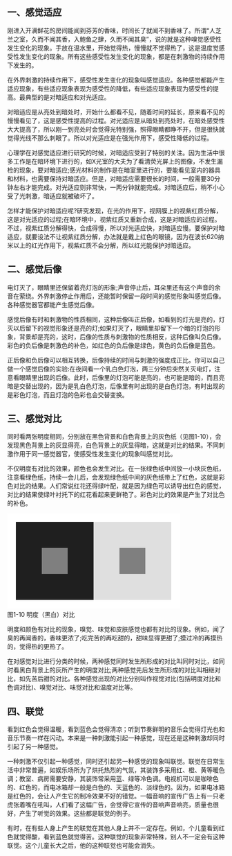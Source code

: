 
## 一、感觉适应

刚进入开满鲜花的房间能闻到芬芳的香味，时间长了就闻不到香味了。所谓“人芝兰之室，久而不闻其香，入鲍鱼之肆，久而不闻其臭”，说的就是这种嗅觉感受性发生变化的现象。手放在温水里，开始觉得热，慢慢就不觉得热了，这是温度觉感受性发生变化的现象。所有这些感受性发生变化的现象，都是在刺激物的持续作用下发生的。

在外界刺激的持续作用下，感受性发生变化的现象叫感觉适应。各种感觉都能产生适应现象，有些适应现象表现为感受性的降低，有些适应现象表现为感受性的提高。最典型的是对暗适应和对光适应。

对暗适应是从亮处到暗处时，开始什么都看不见，随着时间的延长，原来看不见的慢慢看见了，这是感受性提高的过程。对光适应是从暗处到亮处时，在暗处感受性大大提高了，所以刚一到亮处时会觉得光特别强，照得眼睛都睁不开，但是很快就觉得光线不那么刺眼了。所以对光适应是在强光作用下，感受性降低的过程。

心理学在对感觉适应进行研究的时候，对暗适应受到了特别的关注。因为生活中很多工作是在暗环境下进行的，如X光室的大夫为了看清荧光屏上的图像，不发生漏检的现象，要对暗适应;感光材料的制作是在暗室里进行的，要能看见室内的器具和材料，也需要保持对暗适应。但是，对暗适应需要很长的时间，一般需要30分钟左右才能完成。对光适应则非常快，一两分钟就能完成。对暗适应后，稍不小心受了光刺激，暗适应就被破坏了。

怎样才能保护对暗适应呢?研究发现，在光的作用下，视网膜上的视紫红质分解，这是对光适应的过程;在暗环境中，视紫红质又重新合成，这是对暗适应的过程。不过，视紫红质分解得快，合成得慢，所以对光适应快，对暗适应慢。要保护对暗适应，就要设法不让视紫红质分解，办法就是戴上红色的眼镜，因为在波长620纳米以上的红光作用下，视紫红质不会分解，所以红光能保护对暗适应。

## 二、感觉后像

电灯灭了，眼睛里还保留着亮灯泡的形象;声音停止后，耳朵里还有这个声音的余音在萦绕。外界刺激停止作用后，还能暂时保留一段时间的感觉形象叫感觉后像。各种感觉器官都能产生感觉后像。

感觉后像有时和刺激物的性质相同，这种后像叫正后像，如看到的灯光是亮的，灯灭以后留下的视觉形象还是亮的灯;如果灯灭了，眼睛里却留下一个暗的灯泡的形象，背景却是亮的，这时，后像的性质与刺激物的性质相反，这种后像叫负后像。彩色的负后像是刺激色的补色，如红色的负后像是绿色，黄色的负后像是蓝色。

正后像和负后像可以相互转换，后像持续的时间与刺激的强度成正比。你可以自己做一个感觉后像的实验:在夜间看一个乳白色灯泡，两三分钟后突然关灭电灯，注意看眼睛里出现的后像。此时，后像里的灯泡可能是亮的，也可能是暗的，而且亮暗是交替出现的，因为是乳白色灯泡，后像里有时出现的是白色灯泡，有时出现的是彩色灯泡，而且灯泡的色彩也会交替变换。

## 三、感觉对比

同时看两张明度相同，分别放在黑色背景和白色背景上的灰色纸（见图1-10），会发现黑色背景上的灰显得亮，白色背景上的灰显得暗，这就是对比的结果。不同刺激作用于同一感觉器官，使感受性发生变化的现象叫感觉对比。

不仅明度有对比的效果，颜色也会发生对比。在一张绿色纸中间放一小块灰色纸，注意看绿色纸，持续一会儿后，会发现绿色纸中间的灰色纸带上了红色，这就是彩色对比的结果。人们常说红花还得绿叶配，就是因为绿色可以诱导出红色的感觉，对比的结果使绿叶衬托下的红花看起来更鲜艳了。彩色对比的效果是产生了对比色的补色。

![明度（黑白）对比](/images/opus/unclassified/theory/1-10.png "图1-10 明度（黑白）对比")<br/>
图1-10 明度（黑白）对比

明度和颜色有对比的现象，嗅觉、味觉和皮肤感觉也都有对比的现象。例如，闻了臭的再闻香的，香味更浓了;吃完苦的再吃甜的，甜味显得更甜了;摸过冷的再摸热的，觉得热的更热了。

在对感觉对比进行分类的时候，两种感觉同时发生所形成的对比叫同时对比，如同时看黑白背景上的灰所产生的明度对比;两种感觉先后发生所形成的对比叫相继对比，如先苦后甜的对比。各种感觉出现的对比分别叫作视觉对比(包括明度对比和色调对比)、嗅觉对比、味觉对比和温度对比等。

## 四、联觉

看到红色会觉得温暖，看到蓝色会觉得清凉；听到节奏鲜明的音乐会觉得灯光也和音乐节奏一样在闪动。本来是一种刺激能引起一种感觉，现在还是这种刺激却同时引起了另一种感觉。

一种刺激不仅引起一种感觉，同时还引起另一种感觉的现象叫联觉。联觉在日常生活中非常普遍，如娱乐场所为了烘托热烈的气氛，其装饰多采用红、橙、黄等暖色调；教室、病房需要安静，其装饰常采用蓝、绿等冷色调。电视机可以是咖啡色的、红色的，而电冰箱却一般是白色的、天蓝色的、淡绿色的。因为，如果电冰箱是红色的，会让人产生它的制冷效果不好的错觉。一幅音响的宣传广告上有一只老虎张着嘴在吼叫，人们看了这幅广告，会觉得它宣传的音响声音响亮，质量也很好，产生了听觉的效果。这些都是联觉的例子。

有时，在有些人身上产生的联觉在其他人身上并不一定存在。例如，个儿童看到红色就觉得酸，看到蓝色就觉得苦。这种联觉的现象非常特殊，别人不一定会有这种联觉。这个儿童长大之后，他的这种联觉也可能会消失。
